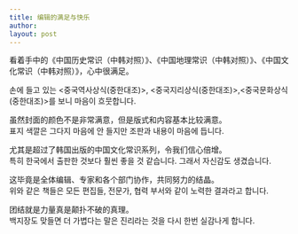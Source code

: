 ```yaml
---
title: 编辑的满足与快乐 
author:
layout: post
---
```

<p>看着手中的《中国历史常识（中韩对照）》、《中国地理常识（中韩对照）》、《中国文化常识（中韩对照）》，心中很满足。</p>
<p>손에 들고 있는 &lt;중국역사상식(중한대조)&gt;, &lt;중국지리상식(중한대조)&gt;,&lt;중국문화상식(중한대조)&gt;를 보니 마음이 흐뭇합니다.</p>
<p>虽然封面的颜色不是非常满意，但是版式和内容基本比较满意。<br />
표지 색깔은 그다지 마음에 안 들지만 조판과 내용이 마음에 듭니다.</p>
<p>尤其是超过了韩国出版的中国文化常识系列，令我们信心倍增。<br />
특히 한국에서 출판한 것보다 훨씬 좋을 것 같습니다. 그래서 자신감도 생겼습니다.</p>
<p>这毕竟是全体编辑、专家和各个部门协作，共同努力的结晶。<br />
위와 같은 책들은 모든 편집들, 전문가, 협력 부서와 같이 노력한 결과라고 합니다.</p>
<p>团结就是力量真是颠扑不破的真理。<br />
백지장도 맞들면 더 가볍다는 말은 진리라는 것을 다시 한번 실감나게 합니다.</p>
